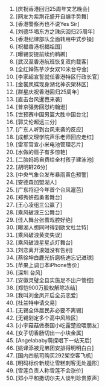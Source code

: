 
1. [庆祝香港回归25周年文艺晚会]
1. [网友为紫荆花盛开自编手势舞]
1. [香港警察再也不说Yes Sir]
1. [刘德华唱东方之珠庆回归25周年]
1. [香港纪律部队全面转用中式步操]
1. [祝福香港祝福祖国]
1. [曝锡安提前续约鹈鹕]
1. [武汉至香港航班恢复双向载客]
1. [全红婵陈芋汐女双10米台夺金]
1. [李家超宣誓就任香港特区行政长官]
1. [金裳凤蝶现身湖北神农架林区]
1. [群星庆祝香港回归25周年]
1. [直击台风暹芭来袭]
1. [普京强势回怼约翰逊]
1. [世预赛中国男篮大胜中国台北]
1. [郭艾伦超远三分]
1. [广东人听到台风来袭的反应]
1. [成都文理学院声乐老师回应走红]
1. [雷军官宣小米电池管理芯片]
1. [水做的扇子有多惊艳]
1. [二胎妈妈自费给全村孩子建泳池]
1. [胡明轩26分]
1. [中央气象台发布暴雨黄色预警]
1. [安德森加盟湖人]
1. [广东将迎今年首个台风暹芭]
1. [郑秀妍孤勇者舞台]
1. [王心凌组三公赢了]
1. [乘风破浪三公舞台]
1. [佳人舞台张蔷戏腔好绝]
1. [曝湖人想同时得到欧文杜兰特]
1. [乘风破浪黄奕失误]
1. [乘风破浪星星点灯舞台]
1. [刘恋离开浪姐没有告别]
1. [蔡徐坤白鹿光折磨杨迪忘记进球]
1. [苹果上调日本iPhone售价]
1. [深圳 台风]
1. [安徽灵璧全县实施足不出户管控]
1. [郑恺900万股权解除冻结]
1. [我叫刘金凤开启全员恋爱]
1. [杜兰特申请交易]
1. [无锡全体居民非必要不离锡]
1. [无锡划定多个高中风险区]
1. [小宇菇菇做泰国小吃露楚投喂朋友]
1. [女子切香肠切出一小块金属]
1. [Angelababy萌探唱下一站天后]
1. [姚译添被兄弟团安排得明明白白]
1. [国内四航司购买292架空客飞机]
1. [明码标价新规让雪糕刺客无处遁形]
1. [雪莲负责人称雪莲不会涨价]
1. [邓小平和撒切尔夫人谈判珍贵原声]